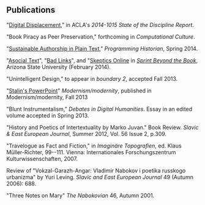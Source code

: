 ## Publications

"[Digital Displacement](http://stateofthediscipline.acla.org/entry/digital-displacement)," in ACLA's *2014-1015 State of the Discipline Report*.

"Book Piracy as Peer Preservation," forthcoming in *Computational Culture*.  

"[Sustainable Authorship in Plain Text](http://programminghistorian.org/lessons/sustainable-authorship-in-plain-text-using-pandoc-and-markdown)," *Programming Historian*, Spring 2014.  

"[Asocial Text](http://web.archive.org/web/20141005021553/http://sprintbeyondthebook.com/2014/02/asocial-text/)", "[Bad Links](http://web.archive.org/web/20141005021655/http://sprintbeyondthebook.com/2014/02/bad-links/)", and "[Skeptics Online](http://web.archive.org/web/20141005021417/http://sprintbeyondthebook.com/2014/02/skeptics-online/) in *[Sprint Beyond the Book](http://sprintbeyondthebook.com/)*, Arizona State University (February 2014).

"Unintelligent Design," to appear in *boundary 2*, accepted Fall 2013.  

"[Stalin's PowerPoint](http://academiccommons.columbia.edu/catalog/ac:175158)" *Modernism/modernity*, published in Modernism/modernity, Fall 2013   

"Blunt Instrumentalism,” *Debates in Digital Humanities*. Essay in an edited volume accepted in Spring 2013.  

"History and Poetics of Intertextuality by Marko Juvan." Book Review. *Slavic & East European Journal*, Summer 2012, Vol. 56 Issue 2, p.309.  

"Travelogue as Fact and Fiction," in *Imaginäre Topografien*, ed. Klaus Müller-Richter, 99--111. Vienna: Internationales Forschungszentrum Kulturwissenschaften, 2007.  

Review of "Vokzal-Garazh-Angar: Vladimir Nabokov i poetika russkogo urbanizma" by Yuri Leving. *Slavic and East European Journal* 49 (Autumn 2006): 688.  

"Three Notes on Mary" *The Nabokovian* 46, Autumn 2001.  



